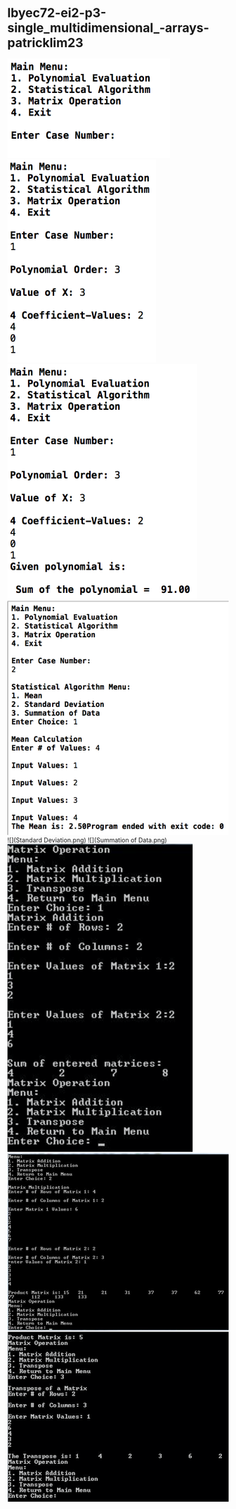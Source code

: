 # lbyec72-ei2-p3-single_multidimensional_-arrays-patricklim23

![](1.png)
![](2.png)
![](3.png)
![](Mean.png)
![](Standard Deviation.png)
![](Summation of Data.png)
![](Addition.png)
![](Multiplication.png)
![](Transpose.png)
